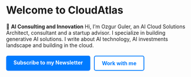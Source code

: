 # Welcome to CloudAtlas

🚀 **AI Consulting and Innovation**
Hi, I’m Ozgur Guler, an AI Cloud Solutions Architect, consultant and a startup advisor. I specialize in building generative AI solutions. I write about AI technology, AI investments landscape and building in the cloud.

<div style="display: flex; gap: 10px; margin-top: 20px;">
  <a href="https://example.com/newsletter" target="_blank" style="padding: 10px 20px; background-color: #007bff; color: white; text-decoration: none; border-radius: 5px; font-weight: bold;">Subscribe to my Newsletter</a>
  <a href="https://example.com/contact" target="_blank" style="padding: 10px 20px; background-color: white; color: #007bff; text-decoration: none; border: 2px solid #007bff; border-radius: 5px; font-weight: bold;">Work with me</a>
</div>

